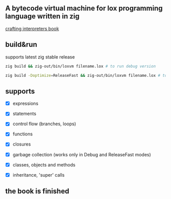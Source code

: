 
## A bytecode virtual machine for lox programming language written in zig

[crafting interpreters book](https://www.craftinginterpreters.com/a-bytecode-virtual-machine.html)

## build&run

supports latest zig stable release

```bash
zig build && zig-out/bin/loxvm filename.lox # to run debug version
```
```bash
zig build -Doptimize=ReleaseFast && zig-out/bin/loxvm filename.lox # to run optimized version
```

## supports
- [x] expressions
- [x] statements
- [x] control flow (branches, loops)
- [x] functions
- [x] closures
- [x] garbage collection (works only in Debug and ReleaseFast modes)
- [x] classes, objects and methods
- [x] inheritance, 'super' calls


## the book is finished





